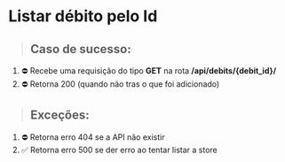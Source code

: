 # Listar débito  pelo Id

> ## Caso de sucesso:
1. ⛔️ Recebe uma requisição do tipo **GET** na rota **/api/debits/{debit_id}/**
1. ⛔️ Retorna 200 (quando não tras o que foi adicionado)


> ## Exceções:
1. ⛔️ Retorna erro 404 se a API não existir
1. ✅ Retorna erro 500 se der erro ao tentar listar a store
